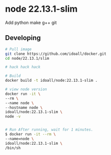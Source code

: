 node 22.13.1-slim
=============

Add python make g++ git

## Developing

```bash
# Pull image
git clone https://github.com/idoall/docker.git
cd node/22.13.1/slim

# hack hack hack

# Build
docker build -t idoall/node:22.13.1-slim .

# view node version
docker run -it \
--rm \
--name node \
--hostname node \
idoall/node:22.13.1-slim \
node -v


# Run After running, wait for 1 minutes.
$ docker run -it --rm \
--name=node \
idoall/node:22.13.1-slim \
/bin/sh
```